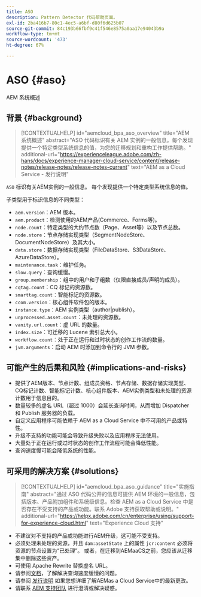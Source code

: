 ```yaml
---
title: ASO
description: Pattern Detector 代码帮助页面。
exl-id: 2ba416b7-80c1-4ec5-a6bf-d80f6d625b07
source-git-commit: 84c193b66fbf9c41f546e8575a0aa17e94043b9a
workflow-type: tm+mt
source-wordcount: '473'
ht-degree: 67%

---
```


# ASO {#aso}

AEM 系统概述

## 背景 {#background}

>[!CONTEXTUALHELP]
>id="aemcloud_bpa_aso_overview"
>title="AEM 系统概述"
>abstract="ASO 代码标识有关 AEM 实例的一般信息。每个发现提供一个特定类型系统信息的值，为您的迁移规划和重构工作提供帮助。"
>additional-url="https://experienceleague.adobe.com/zh-hans/docs/experience-manager-cloud-service/content/release-notes/release-notes/release-notes-current" text="AEM as a Cloud Service - 发行说明"

`ASO` 标识有关AEM实例的一般信息。 每个发现提供一个特定类型系统信息的值。

子类型用于标识信息的不同类型：

* `aem.version`：AEM 版本。
* `aem.product`：检测使用的AEM产品(Commerce、Forms等)。
* `node.count`：特定类型的大约节点数（Page、Asset等）以及节点总数。
* `node.store`：节点存储实现类型（SegmentNodeStore、DocumentNodeStore）及其大小。
* `data.store`：数据存储实现类型（FileDataStore、S3DataStore、AzureDataStore）。
* `maintenance.task`：维护任务。
* `slow.query`：查询缓慢。
* `group.membership`：组中的用户和子组数（仅限直接成员/声明的成员）。
* `cqtag.count`：CQ 标记的资源数。
* `smarttag.count`：智能标记的资源数。
* `ccom.version`：核心组件软件包的版本。
* `instance.type`：AEM 实例类型（author|publish）。
* `unprocessed.asset.count`：未处理的资源数。
* `vanity.url.count`：虚 URL 的数量。
* `index.size`：可迁移的 Lucene 索引总大小。
* `workflow.count`：处于正在运行和过时状态的创作工作流的数量。
* `jvm.arguments`：启动 AEM 时添加到命令行的 JVM 参数。

## 可能产生的后果和风险 {#implications-and-risks}

* 提供了AEM版本、节点计数、组成员资格、节点存储、数据存储实现类型、CQ标记计数、智能标记计数、核心组件版本、AEM实例类型和未处理的资源计数用于信息目的。
* 数量较多的虚名 URL（超过 1000）会延长查询时间，从而增加 Dispatcher 和 Publish 服务器的负载。
* 自定义应用程序可能依赖于 AEM as a Cloud Service 中不可用的产品或特性。
* 升级不支持的功能可能会导致升级失败以及应用程序无法使用。
* 大量处于正在运行或过时状态的创作工作流程可能会降低性能。
* 查询速度慢可能会降低系统的性能。

## 可采用的解决方案 {#solutions}

>[!CONTEXTUALHELP]
>id="aemcloud_bpa_aso_guidance"
>title="实施指南"
>abstract="通过 ASO 代码公开的信息可提供 AEM 环境的一般信息，包括版本、产品附加组件和系统级信息。检查 AEM as a Cloud Service 中是否存在不受支持的产品或功能。联系 Adobe 支持获取帮助或说明。"
>additional-url="https://helpx.adobe.com/cn/enterprise/using/support-for-experience-cloud.html" text="Experience Cloud 支持"

* 不建议对不支持的产品或功能进行AEM升级，这可能不受支持。
* 必须处理未处理的资源，并且 `dam:assetState` 上的属性 `jcr:content` 必须将资源的节点设置为“已处理”。 或者，在迁移到AEMaaCS之前，您应该从迁移集中删除这些资产。
* 可使用 Apache Rewrite 替换虚名 URL。
* 请参阅[文档](https://experienceleague.adobe.com/en/docs/experience-manager-65/content/implementing/developing/bestpractices/troubleshooting-slow-queries)，了解解决查询速度缓慢的问题。
* 请参阅 [发行说明](https://experienceleague.adobe.com/zh-hans/docs/experience-manager-cloud-service/content/release-notes/release-notes/release-notes-current) 如果您想详细了解AEMas a Cloud Service中的最新更改。
* 请联系 [AEM 支持团队](https://helpx.adobe.com/cn/enterprise/using/support-for-experience-cloud.html) 进行澄清或解决疑惑。
